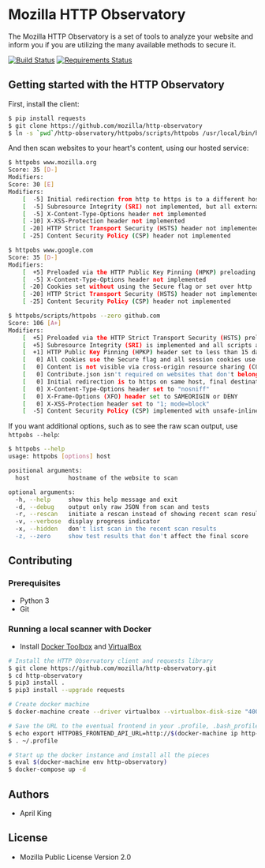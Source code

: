 # Mozilla HTTP Observatory

The Mozilla HTTP Observatory is a set of tools to analyze your website and inform you if you are utilizing the many available methods to secure it.

[![Build Status](https://travis-ci.org/marumari/http-observatory.svg?branch=master)](https://travis-ci.org/marumari/http-observatory) [![Requirements Status](https://requires.io/github/mozilla/http-observatory/requirements.svg?branch=master)](https://requires.io/github/mozilla/http-observatory/requirements/?branch=master)

## Getting started with the HTTP Observatory

First, install the client:
```bash
$ pip install requests
$ git clone https://github.com/mozilla/http-observatory
$ ln -s `pwd`/http-observatory/httpobs/scripts/httpobs /usr/local/bin/httpobs
```

And then scan websites to your heart's content, using our hosted service:

```bash
$ httpobs www.mozilla.org
Score: 35 [D-]
Modifiers:
Score: 30 [E]
Modifiers:
    [  -5] Initial redirection from http to https is to a different host, preventing HSTS
    [  -5] Subresource Integrity (SRI) not implemented, but all external scripts are loaded over https
    [  -5] X-Content-Type-Options header not implemented
    [ -10] X-XSS-Protection header not implemented
    [ -20] HTTP Strict Transport Security (HSTS) header not implemented
    [ -25] Content Security Policy (CSP) header not implemented

$ httpobs www.google.com
Score: 35 [D-]
Modifiers:
    [  +5] Preloaded via the HTTP Public Key Pinning (HPKP) preloading process
    [  -5] X-Content-Type-Options header not implemented
    [ -20] Cookies set without using the Secure flag or set over http
    [ -20] HTTP Strict Transport Security (HSTS) header not implemented
    [ -25] Content Security Policy (CSP) header not implemented

$ httpobs/scripts/httpobs --zero github.com
Score: 106 [A+]
Modifiers:
    [  +5] Preloaded via the HTTP Strict Transport Security (HSTS) preloading process
    [  +5] Subresource Integrity (SRI) is implemented and all scripts are loaded from a similar origin
    [  +1] HTTP Public Key Pinning (HPKP) header set to less than 15 days (1296000)
    [   0] All cookies use the Secure flag and all session cookies use the HttpOnly flag
    [   0] Content is not visible via cross-origin resource sharing (CORS) files or headers
    [   0] Contribute.json isn't required on websites that don't belong to Mozilla
    [   0] Initial redirection is to https on same host, final destination is https
    [   0] X-Content-Type-Options header set to "nosniff"
    [   0] X-Frame-Options (XFO) header set to SAMEORIGIN or DENY
    [   0] X-XSS-Protection header set to "1; mode=block"
    [  -5] Content Security Policy (CSP) implemented with unsafe-inline inside style-src directive
```

If you want additional options, such as to see the raw scan output, use `httpobs --help`:

```bash
$ httpobs --help
usage: httpobs [options] host

positional arguments:
  host           hostname of the website to scan

optional arguments:
  -h, --help     show this help message and exit
  -d, --debug    output only raw JSON from scan and tests
  -r, --rescan   initiate a rescan instead of showing recent scan results
  -v, --verbose  display progress indicator
  -x, --hidden   don't list scan in the recent scan results
  -z, --zero     show test results that don't affect the final score
```

## Contributing

### Prerequisites
* Python 3
* Git

### Running a local scanner with Docker
* Install [Docker Toolbox](https://www.docker.com/products/docker-toolbox) and [VirtualBox](https://www.virtualbox.org/wiki/Downloads)

```bash
# Install the HTTP Observatory client and requests library
$ git clone https://github.com/mozilla/http-observatory.git
$ cd http-observatory
$ pip3 install .
$ pip3 install --upgrade requests

# Create docker machine
$ docker-machine create --driver virtualbox --virtualbox-disk-size "40000" http-observatory

# Save the URL to the eventual frontend in your .profile, .bash_profile, or whatever
$ echo export HTTPOBS_FRONTEND_API_URL=http://$(docker-machine ip http-observatory):57001/api/v1 >> ~/.profile
$ . ~/.profile

# Start up the docker instance and install all the pieces
$ eval $(docker-machine env http-observatory)
$ docker-compose up -d
```

## Authors

* April King

## License

* Mozilla Public License Version 2.0